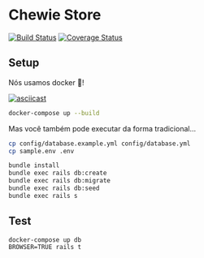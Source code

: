 # Chewie Store

[![Build Status](https://travis-ci.org/brunats/chewie.svg?branch=master)](https://travis-ci.org/brunats/chewie)
[![Coverage Status](https://coveralls.io/repos/github/brunats/chewie/badge.svg?branch=master)](https://coveralls.io/github/brunats/chewie?branch=master)

## Setup

Nós usamos docker :tada:!

[![asciicast](https://asciinema.org/a/9UmgPPEl6suJQ6Kov0VfXOdg7.svg)](https://asciinema.org/a/9UmgPPEl6suJQ6Kov0VfXOdg7)

```sh
docker-compose up --build
```

Mas você também pode executar da forma tradicional...

```sh
cp config/database.example.yml config/database.yml
cp sample.env .env

bundle install
bundle exec rails db:create
bundle exec rails db:migrate
bundle exec rails db:seed
bundle exec rails s
```

## Test
```
docker-compose up db
BROWSER=TRUE rails t
```
